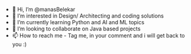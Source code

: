 - 👋 Hi, I’m @manasBelekar
- 👀 I’m interested in Design/ Architecting and coding solutions
- 🌱 I’m currently learning Python and AI and ML topics
- 💞️ I’m looking to collaborate on Java based projects
- 📫 How to reach me - Tag me, in your comment and i will get back to you :)

<!---
manasBelekar/manasBelekar is a ✨ special ✨ repository because its `README.md` (this file) appears on your GitHub profile.
You can click the Preview link to take a look at your changes.
--->
